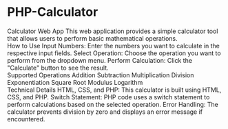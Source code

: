# PHP-Calculator
Calculator Web App
This web application provides a simple calculator tool that allows users to perform basic mathematical operations.
<br>
How to Use
Input Numbers: Enter the numbers you want to calculate in the respective input fields.
Select Operation: Choose the operation you want to perform from the dropdown menu.
Perform Calculation: Click the "Calculate" button to see the result.
<br>
Supported Operations
Addition
Subtraction
Multiplication
Division
Exponentiation
Square Root
Modulus
Logarithm
<br>
Technical Details
HTML, CSS, and PHP: This calculator is built using HTML, CSS, and PHP.
Switch Statement: PHP code uses a switch statement to perform calculations based on the selected operation.
Error Handling: The calculator prevents division by zero and displays an error message if encountered.